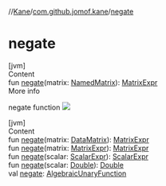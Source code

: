 //[Kane](../index.md)/[com.github.jomof.kane](index.md)/[negate](negate.md)



# negate  
[jvm]  
Content  
fun [negate](negate.md)(matrix: [NamedMatrix](../com.github.jomof.kane.impl/-named-matrix/index.md)): [MatrixExpr](-matrix-expr/index.md)  
More info  


negate function ![](https://jomof.github.io/kane/figures/negate-profile.svg)

  


[jvm]  
Content  
fun [negate](negate.md)(matrix: [DataMatrix](../com.github.jomof.kane.impl/-data-matrix/index.md)): [MatrixExpr](-matrix-expr/index.md)  
fun [negate](negate.md)(matrix: [MatrixExpr](-matrix-expr/index.md)): [MatrixExpr](-matrix-expr/index.md)  
fun [negate](negate.md)(scalar: [ScalarExpr](-scalar-expr/index.md)): [ScalarExpr](-scalar-expr/index.md)  
fun [negate](negate.md)(scalar: [Double](https://kotlinlang.org/api/latest/jvm/stdlib/kotlin/-double/index.html)): [Double](https://kotlinlang.org/api/latest/jvm/stdlib/kotlin/-double/index.html)  
val [negate](negate.md): [AlgebraicUnaryFunction](../com.github.jomof.kane.impl.functions/-algebraic-unary-function/index.md)  



